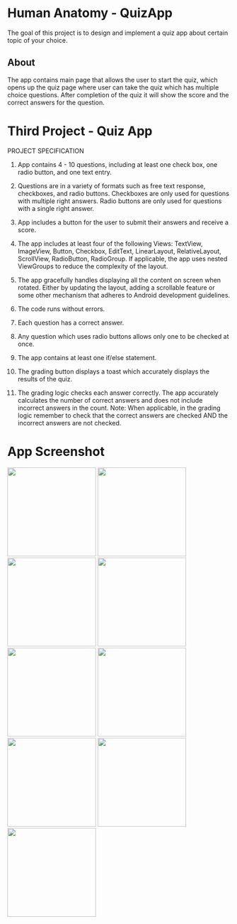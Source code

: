 # Human Anatomy - QuizApp
The goal of this project is to design and implement a quiz app about certain topic of your choice.

## About
The app contains main page that allows the user to start the quiz, which opens up the quiz page where user can take the quiz 
which has multiple choice questions. After completion of the quiz it will show the score and the correct answers
for the question.

# Third Project - Quiz App

PROJECT SPECIFICATION

1. App contains 4 - 10 questions, including at least one check box, one radio button, and one text entry. 

2. Questions are in a variety of formats such as free text response, checkboxes, and radio buttons.
   Checkboxes are only used for questions with multiple right answers. Radio buttons are only used for questions with a single right        answer. 

3. App includes a button for the user to submit their answers and receive a score. 

4. The app includes at least four of the following Views: TextView, ImageView, Button, Checkbox, EditText, LinearLayout, RelativeLayout,    ScrollView, RadioButton, RadioGroup.
   If applicable, the app uses nested ViewGroups to reduce the complexity of the layout.     

5. The app gracefully handles displaying all the content on screen when rotated. Either by updating the layout, adding a scrollable        feature or some other mechanism that adheres to Android development guidelines. 

6. The code runs without errors. 

7. Each question has a correct answer.

8. Any question which uses radio buttons allows only one to be checked at once. 

9. The app contains at least one if/else statement.

10. The grading button displays a toast which accurately displays the results of the quiz.

11. The grading logic checks each answer correctly. The app accurately calculates the number of correct answers and does not include         incorrect answers in the count. 
    Note: When applicable, in the grading logic remember to check that the correct answers are checked AND the incorrect answers are not     checked.





# App Screenshot
<img src="https://user-images.githubusercontent.com/38148871/44426602-148b1180-a55d-11e8-9635-b42386ce2e55.png" width="200">  <img src="https://user-images.githubusercontent.com/38148871/44427158-b65f2e00-a55e-11e8-9919-1c78a67b0e62.png" width="200"> 
<img src="https://user-images.githubusercontent.com/38148871/44427184-cd9e1b80-a55e-11e8-8068-d46ab10f9349.png" width="200">
<img src="https://user-images.githubusercontent.com/38148871/44427202-dc84ce00-a55e-11e8-8467-10e7f27c6e94.png" width="200">
<img src="https://user-images.githubusercontent.com/38148871/44427215-ead2ea00-a55e-11e8-8551-742742c2e9a1.png" width="200">
<img src="https://user-images.githubusercontent.com/38148871/44427236-fc1bf680-a55e-11e8-94c0-64b814a6c51c.png" width="200">
<img src="https://user-images.githubusercontent.com/38148871/44427257-0b02a900-a55f-11e8-9f62-2fd78c12bb0a.png" height="200">
<img src="https://user-images.githubusercontent.com/38148871/44427277-17870180-a55f-11e8-86a5-9a60d77b3375.png" height="200">
<img src="https://user-images.githubusercontent.com/38148871/44427299-2a013b00-a55f-11e8-95b5-4e7ea7cef5df.png" height="200">






